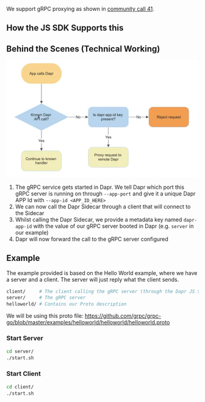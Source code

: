 We support gRPC proxying as shown in [community call 41](https://www.youtube.com/watch?v=B_vkXqptpXY&t=71s).

## How the JS SDK Supports this

## Behind the Scenes (Technical Working)

![](assets/architecture.png)

1. The gRPC service gets started in Dapr. We tell Dapr which port this gRPC server is running on through `--app-port` and give it a unique Dapr APP Id with `--app-id <APP_ID_HERE>`
2. We can now call the Dapr Sidecar through a client that will connect to the Sidecar
3. Whilst calling the Dapr Sidecar, we provide a metadata key named `dapr-app-id` with the value of our gRPC server booted in Dapr (e.g. `server` in our example)
4. Dapr will now forward the call to the gRPC server configured

## Example

The example provided is based on the Hello World example, where we have a server and a client. The server will just reply what the client sends.

```bash
client/     # The client calling the gRPC server (through the Dapr JS SDK)
server/     # The gRPC server
helloworld/ # Contains our Proto description
```

We will be using this proto file:
https://github.com/grpc/grpc-go/blob/master/examples/helloworld/helloworld/helloworld.proto

### Start Server

```bash
cd server/
./start.sh
```

### Start Client

```bash
cd client/
./start.sh
```
